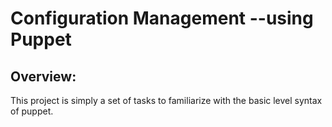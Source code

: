 # Configuration Management --using Puppet
## Overview: 
This project is simply a set of tasks to familiarize with the basic level syntax of puppet.

